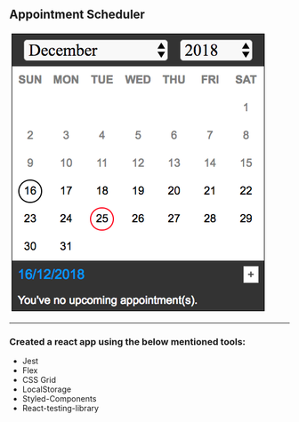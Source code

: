 ## Appointment Scheduler

![Appointment Calender](App.png)

---

### Created a react app using the below mentioned tools:

* Jest
* Flex
* CSS Grid
* LocalStorage
* Styled-Components
* React-testing-library